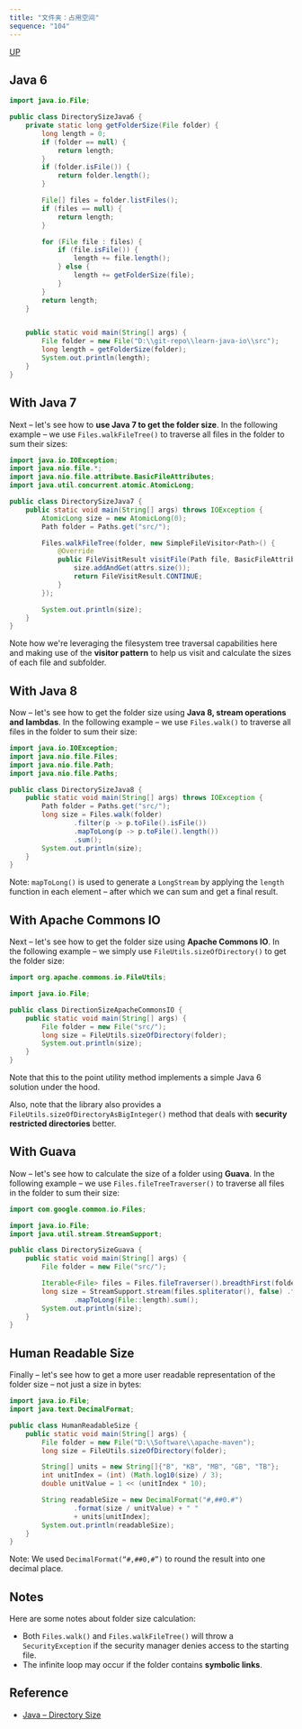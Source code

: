 ```yaml
---
title: "文件夹：占用空间"
sequence: "104"
---
```


[UP](/java/java-io-index.html)


## Java 6

```java
import java.io.File;

public class DirectorySizeJava6 {
    private static long getFolderSize(File folder) {
        long length = 0;
        if (folder == null) {
            return length;
        }
        if (folder.isFile()) {
            return folder.length();
        }

        File[] files = folder.listFiles();
        if (files == null) {
            return length;
        }

        for (File file : files) {
            if (file.isFile()) {
                length += file.length();
            } else {
                length += getFolderSize(file);
            }
        }
        return length;
    }


    public static void main(String[] args) {
        File folder = new File("D:\\git-repo\\learn-java-io\\src");
        long length = getFolderSize(folder);
        System.out.println(length);
    }
}
```

## With Java 7

Next – let's see how to **use Java 7 to get the folder size**.
In the following example – we use `Files.walkFileTree()` to traverse all files in the folder to sum their sizes:

```java
import java.io.IOException;
import java.nio.file.*;
import java.nio.file.attribute.BasicFileAttributes;
import java.util.concurrent.atomic.AtomicLong;

public class DirectorySizeJava7 {
    public static void main(String[] args) throws IOException {
        AtomicLong size = new AtomicLong(0);
        Path folder = Paths.get("src/");

        Files.walkFileTree(folder, new SimpleFileVisitor<Path>() {
            @Override
            public FileVisitResult visitFile(Path file, BasicFileAttributes attrs) throws IOException {
                size.addAndGet(attrs.size());
                return FileVisitResult.CONTINUE;
            }
        });

        System.out.println(size);
    }
}
```

Note how we're leveraging the filesystem tree traversal capabilities here and
making use of the **visitor pattern** to help us visit and calculate the sizes of each file and subfolder.

## With Java 8

Now – let's see how to get the folder size using **Java 8, stream operations and lambdas**.
In the following example – we use `Files.walk()` to traverse all files in the folder to sum their size:

```java
import java.io.IOException;
import java.nio.file.Files;
import java.nio.file.Path;
import java.nio.file.Paths;

public class DirectorySizeJava8 {
    public static void main(String[] args) throws IOException {
        Path folder = Paths.get("src/");
        long size = Files.walk(folder)
                .filter(p -> p.toFile().isFile())
                .mapToLong(p -> p.toFile().length())
                .sum();
        System.out.println(size);
    }
}
```

Note: `mapToLong()` is used to generate a `LongStream`
by applying the `length` function in each element – after which we can sum and get a final result.

## With Apache Commons IO

Next – let's see how to get the folder size using **Apache Commons IO**.
In the following example – we simply use `FileUtils.sizeOfDirectory()` to get the folder size:

```java
import org.apache.commons.io.FileUtils;

import java.io.File;

public class DirectionSizeApacheCommonsIO {
    public static void main(String[] args) {
        File folder = new File("src/");
        long size = FileUtils.sizeOfDirectory(folder);
        System.out.println(size);
    }
}
```

Note that this to the point utility method implements a simple Java 6 solution under the hood.

Also, note that the library also provides a `FileUtils.sizeOfDirectoryAsBigInteger()` method
that deals with **security restricted directories** better.

## With Guava

Now – let's see how to calculate the size of a folder using **Guava**.
In the following example – we use `Files.fileTreeTraverser()` to traverse all files in the folder to sum their size:

```java
import com.google.common.io.Files;

import java.io.File;
import java.util.stream.StreamSupport;

public class DirectorySizeGuava {
    public static void main(String[] args) {
        File folder = new File("src/");

        Iterable<File> files = Files.fileTraverser().breadthFirst(folder);
        long size = StreamSupport.stream(files.spliterator(), false) .filter(f -> f.isFile())
                .mapToLong(File::length).sum();
        System.out.println(size);
    }
}
```

## Human Readable Size

Finally – let's see how to get a more user readable representation of the folder size – not just a size in bytes:

```java
import java.io.File;
import java.text.DecimalFormat;

public class HumanReadableSize {
    public static void main(String[] args) {
        File folder = new File("D:\\Software\\apache-maven");
        long size = FileUtils.sizeOfDirectory(folder);

        String[] units = new String[]{"B", "KB", "MB", "GB", "TB"};
        int unitIndex = (int) (Math.log10(size) / 3);
        double unitValue = 1 << (unitIndex * 10);

        String readableSize = new DecimalFormat("#,##0.#")
                .format(size / unitValue) + " "
                + units[unitIndex];
        System.out.println(readableSize);
    }
}
```

Note: We used `DecimalFormat(“#,##0,#”)` to round the result into one decimal place.

## Notes

Here are some notes about folder size calculation:

- Both `Files.walk()` and `Files.walkFileTree()` will throw a `SecurityException`
  if the security manager denies access to the starting file.
- The infinite loop may occur if the folder contains **symbolic links**.

## Reference

- [Java – Directory Size](https://www.baeldung.com/java-folder-size)
